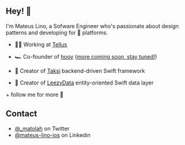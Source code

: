 ## Hey! 👋

I'm Mateus Lino, a Sofware Engineer who's passionate about design patterns and developing for  platforms.

- 👨‍💻 Working at [Tellus](https://www.tellusapp.com)

- 🏎️ Co-founder of [hoov](https://github.com/hoovbr) ([more coming soon, stay tuned!](https://twitter.com/hoovbr))

- 🚕 Creator of [Taksi](https://github.com/taksi-br/taksi-swift) backend-driven Swift framework

- 💾 Creator of [LeezyData](https://github.com/matolah/LeezyData) entity-oriented Swift data layer

\+ follow me for more 👀

## Contact

- [@_matolah](https://twitter.com/_matolah) on Twitter
- [@mateus-lino-ios](https://www.linkedin.com/in/mateus-lino-ios/) on Linkedin
